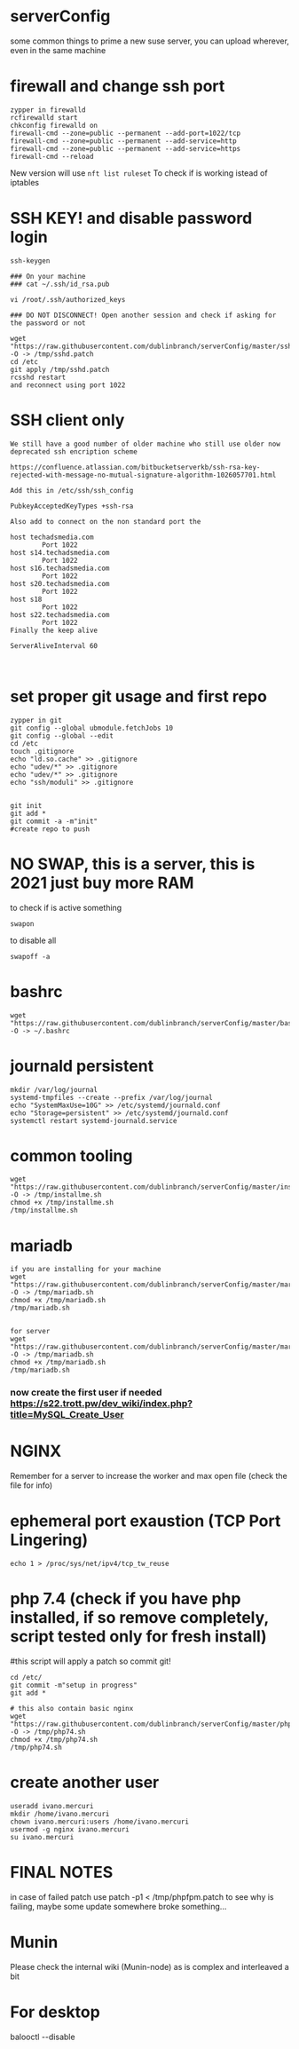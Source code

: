 # serverConfig
some common things to prime a new suse server, you can upload wherever, even in the same machine


# firewall and change ssh port
```
zypper in firewalld
rcfirewalld start
chkconfig firewalld on
firewall-cmd --zone=public --permanent --add-port=1022/tcp
firewall-cmd --zone=public --permanent --add-service=http
firewall-cmd --zone=public --permanent --add-service=https
firewall-cmd --reload
```
New version will use 
`nft list ruleset`
To check if is working istead of iptables


# SSH KEY! and disable password login 

```
ssh-keygen

### On your machine
### cat ~/.ssh/id_rsa.pub 

vi /root/.ssh/authorized_keys

### DO NOT DISCONNECT! Open another session and check if asking for the password or not

wget "https://raw.githubusercontent.com/dublinbranch/serverConfig/master/sshd.patch" -O -> /tmp/sshd.patch
cd /etc 
git apply /tmp/sshd.patch
rcsshd restart 
and reconnect using port 1022
```

# SSH client only
```
We still have a good number of older machine who still use older now deprecated ssh encription scheme

https://confluence.atlassian.com/bitbucketserverkb/ssh-rsa-key-rejected-with-message-no-mutual-signature-algorithm-1026057701.html

Add this in /etc/ssh/ssh_config

PubkeyAcceptedKeyTypes +ssh-rsa

Also add to connect on the non standard port the 

host techadsmedia.com
        Port 1022
host s14.techadsmedia.com
        Port 1022
host s16.techadsmedia.com
        Port 1022
host s20.techadsmedia.com
        Port 1022
host s18
        Port 1022
host s22.techadsmedia.com
        Port 1022
Finally the keep alive 

ServerAliveInterval 60



```
# set proper git usage and first repo
```
zypper in git
git config --global ubmodule.fetchJobs 10
git config --global --edit
cd /etc
touch .gitignore
echo "ld.so.cache" >> .gitignore
echo "udev/*" >> .gitignore
echo "udev/*" >> .gitignore
echo "ssh/moduli" >> .gitignore


git init
git add *
git commit -a -m"init"
#create repo to push
```



# NO SWAP, this is a server, this is 2021 just buy more RAM
to check if is active something
 ```
swapon
 ```
to disable all
 ```
swapoff -a
 ```

# bashrc
```
wget "https://raw.githubusercontent.com/dublinbranch/serverConfig/master/bashrc" -O -> ~/.bashrc
```


# journald persistent
```
mkdir /var/log/journal
systemd-tmpfiles --create --prefix /var/log/journal
echo "SystemMaxUse=10G" >> /etc/systemd/journald.conf
echo "Storage=persistent" >> /etc/systemd/journald.conf
systemctl restart systemd-journald.service
```

# common tooling
```
wget "https://raw.githubusercontent.com/dublinbranch/serverConfig/master/installme.sh" -O -> /tmp/installme.sh
chmod +x /tmp/installme.sh
/tmp/installme.sh
```

# mariadb 
```
if you are installing for your machine 
wget "https://raw.githubusercontent.com/dublinbranch/serverConfig/master/mariadbBase.sh" -O -> /tmp/mariadb.sh
chmod +x /tmp/mariadb.sh
/tmp/mariadb.sh


for server
wget "https://raw.githubusercontent.com/dublinbranch/serverConfig/master/mariadbServer.sh" -O -> /tmp/mariadb.sh
chmod +x /tmp/mariadb.sh
/tmp/mariadb.sh
```

### now create the first user if needed https://s22.trott.pw/dev_wiki/index.php?title=MySQL_Create_User

# NGINX
Remember for a server to increase the worker and max open file (check the file for info)

# ephemeral port exaustion (TCP Port Lingering)
```
echo 1 > /proc/sys/net/ipv4/tcp_tw_reuse
```
# php 7.4 (check if you have php installed, if so remove completely, script tested only for fresh install)
#this script will apply a patch so commit git!
```
cd /etc/
git commit -m"setup in progress"
git add *

# this also contain basic nginx
wget "https://raw.githubusercontent.com/dublinbranch/serverConfig/master/php74.sh" -O -> /tmp/php74.sh
chmod +x /tmp/php74.sh
/tmp/php74.sh
```

# create another user
```
useradd ivano.mercuri
mkdir /home/ivano.mercuri
chown ivano.mercuri:users /home/ivano.mercuri
usermod -g nginx ivano.mercuri
su ivano.mercuri
```
# FINAL NOTES
in case of failed patch use 
patch -p1 < /tmp/phpfpm.patch 
to see why is failing, maybe some update somewhere broke something...

# Munin
Please check the internal wiki (Munin-node) as is complex and interleaved a bit

# For desktop
balooctl --disable
